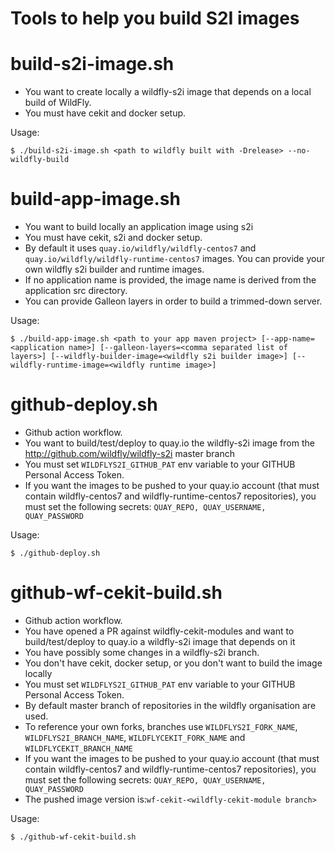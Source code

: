 Tools to help you build S2I images
=====================

build-s2i-image.sh
===========

* You want to create locally a wildfly-s2i image that depends on a local build of WildFly.
* You must have cekit and docker setup.

Usage: 

```
$ ./build-s2i-image.sh <path to wildfly built with -Drelease> --no-wildfly-build
```

build-app-image.sh
============

* You want to build locally an application image using s2i
* You must have cekit, s2i and docker setup.
* By default it uses `quay.io/wildfly/wildfly-centos7` and `quay.io/wildfly/wildfly-runtime-centos7` images. You can provide your own wildfly s2i builder and runtime images.
* If no application name is provided, the image name is derived from the application src directory.
* You can provide Galleon layers in order to build a trimmed-down server.

Usage:

```
$ ./build-app-image.sh <path to your app maven project> [--app-name=<application name>] [--galleon-layers=<comma separated list of layers>] [--wildfly-builder-image=<wildfly s2i builder image>] [--wildfly-runtime-image=<wildfly runtime image>]
```
github-deploy.sh
==========

* Github action workflow.
* You want to build/test/deploy to quay.io the wildfly-s2i image from the http://github.com/wildfly/wildfly-s2i master branch
* You must set ```WILDFLYS2I_GITHUB_PAT``` env variable to your GITHUB Personal Access Token.
* If you want the images to be pushed to your quay.io account (that must contain wildfly-centos7 and wildfly-runtime-centos7 repositories), you must set the following secrets: ```QUAY_REPO, QUAY_USERNAME, QUAY_PASSWORD```

Usage:

```
$ ./github-deploy.sh
```

github-wf-cekit-build.sh
==============

* Github action workflow.
* You have opened a PR against wildfly-cekit-modules and want to build/test/deploy to quay.io a wildfly-s2i image that depends on it
* You have possibly some changes in a wildfly-s2i branch.
* You don't have cekit, docker setup, or you don't want to build the image locally
* You must set ```WILDFLYS2I_GITHUB_PAT``` env variable to your GITHUB Personal Access Token.
* By default master branch of repositories in the wildfly organisation are used.
* To reference your own forks, branches use ```WILDFLYS2I_FORK_NAME```, ```WILDFLYS2I_BRANCH_NAME```, ```WILDFLYCEKIT_FORK_NAME``` and ```WILDFLYCEKIT_BRANCH_NAME```
* If you want the images to be pushed to your quay.io account (that must contain wildfly-centos7 and wildfly-runtime-centos7 repositories), you must set the following secrets: ```QUAY_REPO, QUAY_USERNAME, QUAY_PASSWORD```
* The pushed image version is:```wf-cekit-<wildfly-cekit-module branch>```

Usage:

```
$ ./github-wf-cekit-build.sh
```
